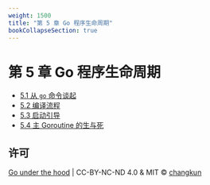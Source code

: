```yaml
---
weight: 1500
title: "第 5 章 Go 程序生命周期"
bookCollapseSection: true
---
```


# 第 5 章 Go 程序生命周期

- [5.1 从 `go` 命令谈起](./cmd.md)
- [5.2 编译流程](./compile.md)
- [5.3 启动引导](./boot.md)
- [5.4 主 Goroutine 的生与死](./main.md)

## 许可

[Go under the hood](https://github.com/changkun/go-under-the-hood) | CC-BY-NC-ND 4.0 & MIT &copy; [changkun](https://changkun.de)
